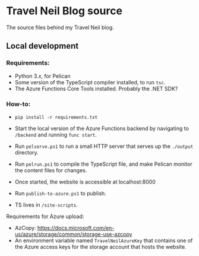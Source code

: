 # Travel Neil Blog source

The source files behind my Travel Neil blog.

## Local development

### Requirements:
 * Python 3.x, for Pelican
 * Some version of the TypeScript compiler installed, to run `tsc`.
 * The Azure Functions Core Tools installed. Probably the .NET SDK?

### How-to:
 * `pip install -r requirements.txt`
 * Start the local version of the Azure Functions backend by navigating to `/backend` and running `func start`.
 * Run `pelserve.ps1` to run a small HTTP server that serves up the `./output` directory.
 * Run `pelrun.ps1` to compile the TypeScript file, and make Pelican monitor the content files for changes.
 * Once started, the website is accessible at localhost:8000

 * Run `publish-to-azure.ps1` to publish.
 * TS lives in `/site-scripts`. 

Requirements for Azure upload: 
 * AzCopy: https://docs.microsoft.com/en-us/azure/storage/common/storage-use-azcopy
 * An environment variable named `TravelNeilAzureKey` that contains one of the Azure access keys for the storage account that hosts the website.